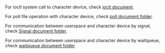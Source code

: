 For ioctl system call to character device, check [ioctl document](ioctl).

For poll file operation with character device, check [poll document folder](Poll).

For communication between userspace and character device by signal, check [Signal document folder](Signal).

For communication between userspace and character device by waitqueue, check [waitqueue document folder](waitqueue).